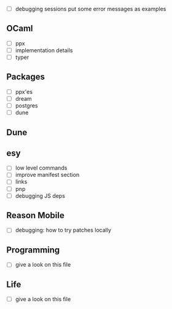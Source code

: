 - [ ] debugging sessions put some error messages as examples

## OCaml

- [ ] ppx
- [ ] implementation details
- [ ] typer

## Packages

- [ ] ppx'es
- [ ] dream
- [ ] postgres
- [ ] dune

## Dune

## esy

- [ ] low level commands
- [ ] improve manifest section
- [ ] links
- [ ] pnp
- [ ] debugging JS deps

## Reason Mobile

- [ ] debugging: how to try patches locally

## Programming

- [ ] give a look on this file

## Life

- [ ] give a look on this file
